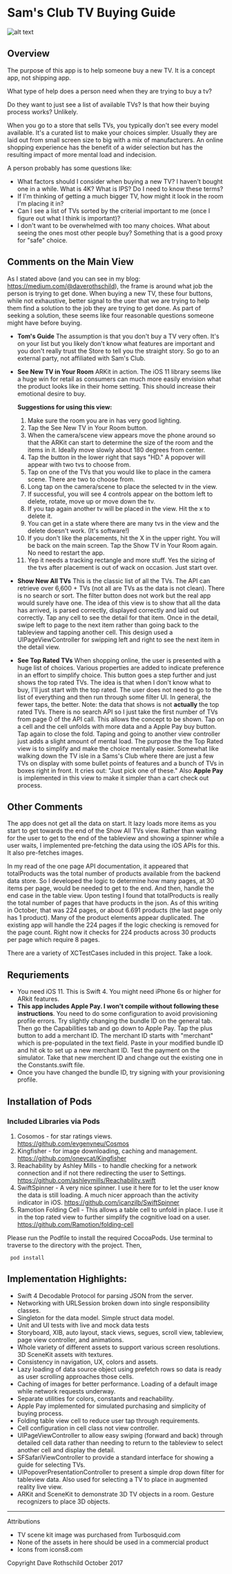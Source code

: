 # Sam's Club TV Buying Guide
![alt text](samsBuyerGuide3.jpg "First Screen")

## Overview

The purpose of this app is to help someone buy a new TV.  It is a concept app, not shipping app.

What type of help does a person need when they are trying to buy a tv?

Do they want to just see a list of available TVs?  Is that how their buying process works?  Unlikely.

When you go to a store that sells TVs, you typically don't see every model available.  It's a curated list to make your choices simpler.  Usually they are laid out from small screen size to big with a mix of manufacturers.  An online shopping experience has the benefit of a wider selection but has the resulting impact of more mental load and indecision.

A person probably has some questions like:
- What factors should I consider when buying a new TV?  I haven't bought one in a while.  What is 4K? What is IPS?  Do I need to know these terms?
- If I'm thinking of getting a much bigger TV, how might it look in the room I'm placing it in?
- Can I see a list of TVs sorted by the criterial important to me (once I figure out what I think is important)?
- I don't want to be overwhelmed with too many choices.  What about seeing the ones most other people buy?  Something that is a good proxy for  "safe" choice.


## Comments on the Main View

As I stated above (and you can see in my blog: https://medium.com/@daverothschild), the frame is around what job the person is trying to get done.  When buying a new TV, these four buttons, while not exhaustive, better signal to the user that we are trying to help them find a solution to the job they are trying to get done.  As part of seeking a solution, these seems like four reasonable questions someone might have before buying.

* **Tom's Guide**  The assumption is that you don't buy a TV very often.  It's on your list but you likely don't know what features are important and you don't really trust the Store to tell you the straight story.  So go to an external party, not affiliated with Sam's Club.  
* **See New TV in Your Room**  ARKit in action.  The iOS 11 library seems like a huge win for retail as consumers can much more easily envision what the product looks like in their home setting.  This should increase their emotional desire to buy.

  **Suggestions for using this view:**
  1. Make sure the room you are in has very good lighting.
  2. Tap the See New TV in Your Room button.
  3. When the camera/scene view appears move the phone around so that the ARKit can start to determine the size of the room and the items in it.  Ideally move slowly about 180 degrees from center.
  4. Tap the button in the lower right that says "HD." A popover will appear with two tvs to choose from.
  5. Tap on one of the TVs that you would like to place in the camera scene. There are two to choose from.
  6. Long tap on the camera/scene to place the selected tv in the view.
  7. If successful, you will see 4 controls appear on the bottom left to delete, rotate, move up or move down the tv.
  8. If you tap again another tv will be placed in the view.  Hit the x to delete it.  
  9. You can get in a state where there are many tvs in the view and the delete doesn't work.  (It's software!)
  10. If you don't like the placements, hit the X in the upper right.  You will be back on the main screen.  Tap the Show TV in Your Room again. No need to restart the app.
  11. Yep it needs a tracking rectangle and more stuff. Yes the sizing of the tvs after placement is out of wack on occasion. Just start over.


* **Show New All TVs**  This is the classic list of all the TVs.  The API can retrieve over 6,600 + TVs (not all are TVs as the data is not clean).  There is no search or sort.  The filter button does not work but the real app would surely have one.  The idea of this view is to show that all the data has arrived, is parsed correctly, displayed correctly and laid out correctly.  Tap any cell to see the detail for that item. Once in the detail, swipe left to page to the next item rather than going back to the tableview and tapping another cell. This design used a UIPageViewController for swipping left and right to see the next item in the detail view.
* **See Top Rated TVs**  When shopping online, the user is presented with a huge list of choices.  Various properties are added to indicate preference in an effort to simplify choice.  This button goes a step further and just shows the top rated TVs.  The idea is that when I don't know what to buy, I'll just start with the top rated.  The user does not need to go to the list of everything and then run through some filter UI.  In general, the fewer taps, the better.  Note: the data that shows is not **actually** the top rated TVs.  There is no search API so I just take the first number of TVs from page 0 of the API call.  This allows the concept to be shown.  Tap on a cell and the cell unfolds with more data and a Apple Pay buy button. Tap again to close the fold.  Taping and going to another view controller just adds a slight amount of mental load.  The purpose the the Top Rated view is to simplify and make the choice mentally easier.  Somewhat like walking down the TV isle in a Sams's Club where there are just a few TVs on display with some bullet points of features and a bunch of TVs in boxes right in front.  It cries out: "Just pick one of these."  Also **Apple Pay** is implemented in this view to make it simpler than a cart check out process.


## Other Comments

The app does not get all the data on start.  It lazy loads more items as you start to get towards the end of the Show All TVs view. Rather than waiting for the user to get to the end of the tableview and showing a spinner while a user waits, I implemented pre-fetching the data using the iOS APIs for this.  It also pre-fetches images.

In my read of the one page API documentation, it appeared that totalProducts was the total number of products available from the backend data store.  So I developed the logic to determine how many pages, at 30 items per page, would be needed to get to the end.  And then, handle the end case in the table view.  Upon testing I found that totalProducts is really the total number of pages that have products in the json.  As of this writing in October, that was 224 pages, or about 6.691 products (the last page only has 1 product).  Many of the product elements appear duplicated.  The existing app will handle the 224 pages if the logic checking is removed for the page count.  Right now it checks for 224 products across 30 products per page which require 8 pages.

There are a variety of XCTestCases included in this project.  Take a look.

## Requriements

* You need iOS 11.  This is Swift 4. You might need iPhone 6s or higher for ARkit features.
* **This app includes Apple Pay.  I won't compile without following these instructions**.  You need to do some configuration to avoid provisioning profile errors.  Try slightly changing the bundle ID on the general tab.  Then go the Capabilities tab and go down to Apple Pay. Tap the plus button to add a merchant ID.  The merchant ID starts with "merchant" which is pre-populated in the text field.  Paste in your modified bundle ID and hit ok to set up a new merchant ID.  Test the payment on the simulator.  Take that new merchent ID and change out the existing one in the Constants.swift file.
* Once you have changed the bundle ID, try signing with your provisioning profile.

## Installation of Pods
### Included Libraries via Pods
1. Cosomos - for star ratings views. https://github.com/evgenyneu/Cosmos
2. Kingfisher - for image downloading, caching and management. https://github.com/onevcat/Kingfisher
3. Reachability by Ashley Mills - to handle checking for a network connection and if not there redirecting the user to Settings. https://github.com/ashleymills/Reachability.swift
4. SwiftSpinner - A very nice spinner.  I use it here for to let the user know the data is still loading.  A much nicer approach than the activity indicator in iOS. https://github.com/icanzilb/SwiftSpinner
5. Ramotion Folding Cell - This allows a table cell to unfold in place.  I use it in the top rated view to further simplify the cognitive load on a user.  https://github.com/Ramotion/folding-cell

Please run the Podfile to install the required CocoaPods.  Use terminal to traverse to the directory with the project.  Then,

```
 pod install
```

## Implementation Highlights:

* Swift 4 Decodable Protocol for parsing JSON from the server.
* Networking with URLSession broken down into single responsibility classes.
* Singleton for the data model. Simple struct data model.
* Unit and UI tests with live and mock data tests
* Storyboard, XIB, auto layout, stack views, segues, scroll view, tableview, page view controller, and animations.
* Whole variety of different assets to support various screen resolutions.  3D SceneKit assets with textures.
* Consistency in navigation, UX, colors and assets.
* Lazy loading of data source object using prefetch rows so data is ready as user scrolling approaches those cells.
* Caching of images for better performance.  Loading of a default image while network requests underway.
* Separate utilities for colors, constants and reachability.
* Apple Pay implemented for simulated purchasing and simplicity of buying process.
* Folding table view cell to reduce user tap through requirements.
* Cell configuration in cell class not view controller.
* UIPageViewController to allow easy swiping (forward and back) through detailed cell data rather than needing to return to the tableview to select another cell and display the detail.
* SFSafariViewController to provide a standard interface for showing a guide for selecting TVs.
* UIPopoverPresentationController to present a simple drop down filter for tableview data.  Also used for selecting a TV to place in augmented reality live view.
* ARKit and SceneKit to demonstrate 3D TV objects in a room. Gesture recognizers to place 3D objects.

---

Attributions
* TV scene kit image was purchased from Turbosquid.com
* None of the assets in here should be used in a commercial product
* Icons from icons8.com


Copyright Dave Rothschild October 2017
